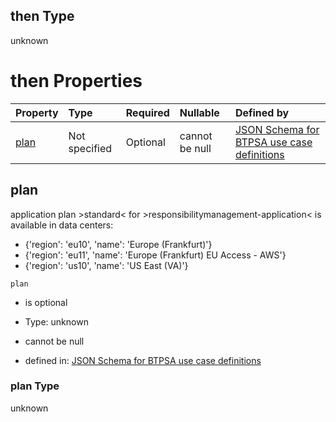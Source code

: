 ## then Type

unknown

# then Properties

| Property      | Type          | Required | Nullable       | Defined by                                                                                                                                                                                                                                      |
| :------------ | :------------ | :------- | :------------- | :---------------------------------------------------------------------------------------------------------------------------------------------------------------------------------------------------------------------------------------------- |
| [plan](#plan) | Not specified | Optional | cannot be null | [JSON Schema for BTPSA use case definitions](btpsa-usecase-properties-services-items-allof-2-then-allof-43-then-allof-0-then-properties-plan.md "undefined#/properties/services/items/allOf/2/then/allOf/43/then/allOf/0/then/properties/plan") |

## plan

application plan >standard< for >responsibilitymanagement-application< is available in data centers:

*   {'region': 'eu10', 'name': 'Europe (Frankfurt)'}
*   {'region': 'eu11', 'name': 'Europe (Frankfurt) EU Access - AWS'}
*   {'region': 'us10', 'name': 'US East (VA)'}

`plan`

*   is optional

*   Type: unknown

*   cannot be null

*   defined in: [JSON Schema for BTPSA use case definitions](btpsa-usecase-properties-services-items-allof-2-then-allof-43-then-allof-0-then-properties-plan.md "undefined#/properties/services/items/allOf/2/then/allOf/43/then/allOf/0/then/properties/plan")

### plan Type

unknown
